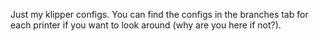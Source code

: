 Just my klipper configs.
You can find the configs in the branches tab for each printer if you want to look around (why are you here if not?).
